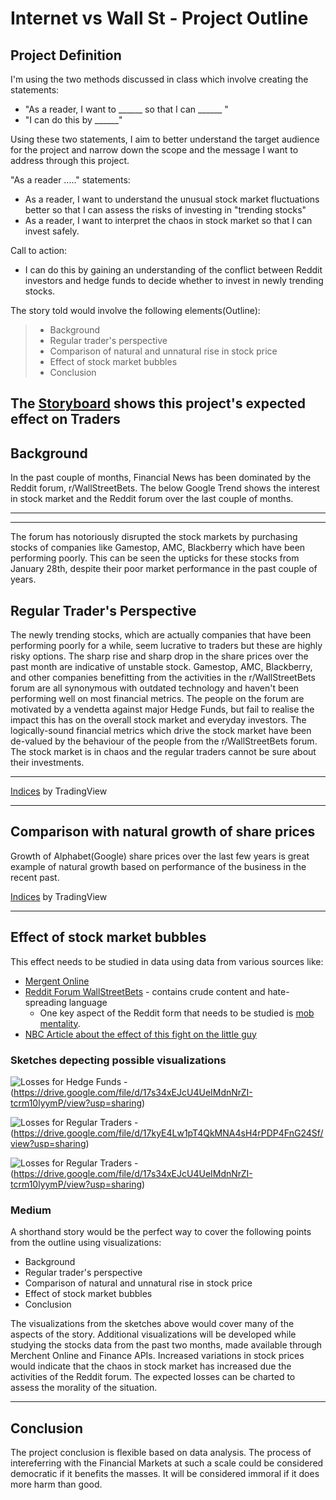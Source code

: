 # Internet vs Wall St - Project Outline

## Project Definition

I'm using the two methods discussed in class which involve creating the statements: 

* "As a reader, I want to ______ so that I can ______ " 
* "I can do this by ______" 

Using these two statements, I aim to better understand the target audience for the project and narrow down the scope and the message I want to address through this project. 

"As a reader ....." statements:
* As a reader, I want to understand the unusual stock market fluctuations better so that I can assess the risks of investing in "trending stocks"
* As a reader, I want to interpret the chaos in stock market so that I can invest safely.

Call to action: 
* I can do this by gaining an understanding of the conflict between Reddit investors and hedge funds to decide whether to invest in newly trending stocks. 

The story told would involve the following elements(Outline): 
> * Background
> * Regular trader's perspective
> * Comparison of natural and unnatural rise in stock price
> * Effect of stock market bubbles
> * Conclusion

## The [Storyboard](/portfolio-viz/storyboard.html) shows this project's expected effect on Traders

## Background
In the past couple of months, Financial News has been dominated by the Reddit forum, r/WallStreetBets. The below Google Trend shows the interest in stock market and the Reddit forum over the last couple of months. 

_______

<script type="text/javascript" src="https://ssl.gstatic.com/trends_nrtr/2431_RC04/embed_loader.js"></script> <script type="text/javascript"> trends.embed.renderExploreWidget("TIMESERIES", {"comparisonItem":[{"keyword":"Stock market","geo":"US","time":"2021-01-01 2021-02-28"},{"keyword":"/g/11j8_7q6wl","geo":"US","time":"2021-01-01 2021-02-28"}],"category":0,"property":""}, {"exploreQuery":"date=2021-01-01%202021-02-28&geo=US&q=Stock%20market,%2Fg%2F11j8_7q6wl","guestPath":"https://trends.google.com:443/trends/embed/"}); </script> 

_____

The forum has notoriously disrupted the stock markets by purchasing stocks of companies like Gamestop, AMC, Blackberry which have been performing poorly. This can be seen the upticks for these stocks from January 28th, despite their poor market performance in the past couple of years. 


## Regular Trader's Perspective
The newly trending stocks, which are actually companies that have been performing poorly for a while, seem lucrative to traders but these are highly risky options. The sharp rise and sharp drop in the share prices over the past month are indicative of unstable stock. 
Gamestop, AMC, Blackberry, and other companies benefitting from the activities in the r/WallStreetBets forum are all synonymous with outdated technology and haven't been performing well on most financial metrics. The people on the forum are motivated by a vendetta against major Hedge Funds, but fail to realise the impact this has on the overall stock market and everyday investors. The logically-sound financial metrics which drive the stock market have been de-valued by the behaviour of the people from the r/WallStreetBets forum. The stock market is in chaos and the regular traders cannot be sure about their investments. 

_____

<!-- TradingView Widget BEGIN -->
<div class="tradingview-widget-container">
  <div class="tradingview-widget-container__widget"></div>
  <div class="tradingview-widget-copyright"><a href="https://www.tradingview.com/markets/indices/" rel="noopener" target="_blank"><span class="blue-text">Indices</span></a> by TradingView</div>
  <script type="text/javascript" src="https://s3.tradingview.com/external-embedding/embed-widget-market-overview.js" async>
  {
  "colorTheme": "dark",
  "dateRange": "3M",
  "showChart": true,
  "locale": "en",
  "width": "100%",
  "height": "100%",
  "largeChartUrl": "",
  "isTransparent": false,
  "showSymbolLogo": true,
  "plotLineColorGrowing": "rgba(25, 118, 210, 1)",
  "plotLineColorFalling": "rgba(25, 118, 210, 1)",
  "gridLineColor": "rgba(42, 46, 57, 1)",
  "scaleFontColor": "rgba(120, 123, 134, 1)",
  "belowLineFillColorGrowing": "rgba(33, 150, 243, 0.12)",
  "belowLineFillColorFalling": "rgba(33, 150, 243, 0.12)",
  "symbolActiveColor": "rgba(33, 150, 243, 0.12)",
  "tabs": [
    {
      "title": "Indices",
      "symbols": [
        {
          "s": "GME"
        },
        {
          "s": "NYSE:BB"
        },
        {
          "s": "NYSE:AMC"
        }
      ],
      "originalTitle": "Indices"
    }
  ]
}
  </script>
</div>
<!-- TradingView Widget END -->

_____

## Comparison with natural growth of share prices

Growth of Alphabet(Google) share prices over the last few years is great example of natural growth based on performance of the business in the recent past. 

<!-- TradingView Widget BEGIN -->
<div class="tradingview-widget-container">
  <div class="tradingview-widget-container__widget"></div>
  <div class="tradingview-widget-copyright"><a href="https://www.tradingview.com/markets/indices/" rel="noopener" target="_blank"><span class="blue-text">Indices</span></a> by TradingView</div>
  <script type="text/javascript" src="https://s3.tradingview.com/external-embedding/embed-widget-market-overview.js" async>
  {
  "colorTheme": "dark",
  "dateRange": "ALL",
  "showChart": true,
  "locale": "en",
  "width": "100%",
  "height": "100%",
  "largeChartUrl": "",
  "isTransparent": false,
  "showSymbolLogo": true,
  "plotLineColorGrowing": "rgba(25, 118, 210, 1)",
  "plotLineColorFalling": "rgba(25, 118, 210, 1)",
  "gridLineColor": "rgba(42, 46, 57, 1)",
  "scaleFontColor": "rgba(120, 123, 134, 1)",
  "belowLineFillColorGrowing": "rgba(33, 150, 243, 0.12)",
  "belowLineFillColorFalling": "rgba(33, 150, 243, 0.12)",
  "symbolActiveColor": "rgba(33, 150, 243, 0.12)",
  "tabs": [
    {
      "title": "Indices",
      "symbols": [
        {
          "s": "NASDAQ:GOOGL"
        }
      ],
      "originalTitle": "Indices"
    }
  ]
}
  </script>
</div>
<!-- TradingView Widget END -->

_______

## Effect of stock market bubbles

This effect needs to be studied in data using data from various sources like: 

* [Mergent Online](https://cmu.idm.oclc.org/login?url=http://www.mergentonline.com/login.php)
* [Reddit Forum WallStreetBets](https://www.reddit.com/r/wallstreetbets/) - contains crude content and hate-spreading language
  * One key aspect of the Reddit form that needs to be studied is [mob mentality](https://www.nbcnews.com/think/opinion/gamestop-trades-meme-investing-make-stocks-ponzi-scheme-hurts-little-ncna1257680). 
* [NBC Article about the effect of this fight on the little guy](https://www.nbcnews.com/think/opinion/gamestop-trades-meme-investing-make-stocks-ponzi-scheme-hurts-little-ncna1257680) 

### Sketches depecting possible visualizations 

<img src="https://user-images.githubusercontent.com/26934923/109834159-e861a880-7c0f-11eb-80fd-8bb054dc05da.jpg" alt="Losses for Hedge Funds"> - 
(https://drive.google.com/file/d/17s34xEJcU4UeIMdnNrZI-tcrm10lyymP/view?usp=sharing)

<img src="https://user-images.githubusercontent.com/26934923/109834202-f283a700-7c0f-11eb-9a21-75639a8df389.jpg" alt="Losses for Regular Traders"> - (https://drive.google.com/file/d/17kyE4Lw1pT4QkMNA4sH4rPDP4FnG24Sf/view?usp=sharing)

<img src="https://user-images.githubusercontent.com/26934923/109834236-f8798800-7c0f-11eb-9420-3c1b53dd0acf.jpg" alt="Losses for Regular Traders"> -
(https://drive.google.com/file/d/17s34xEJcU4UeIMdnNrZI-tcrm10lyymP/view?usp=sharing)


### Medium

A shorthand story would be the perfect way to cover the following points from the outline using visualizations: 
* Background
* Regular trader's perspective
* Comparison of natural and unnatural rise in stock price
* Effect of stock market bubbles
* Conclusion

The visualizations from the sketches above would cover many of the aspects of the story. Additional visualizations will be developed while studying the stocks data from the past two months, made available through Merchent Online and Finance APIs. Increased variations in stock prices would indicate that the chaos in stock market has increased due the activities of the Reddit forum. The expected losses can be charted to assess the morality of the situation. 

_______

## Conclusion

The project conclusion is flexible based on data analysis. The process of intereferring with the Financial Markets at such a scale could be considered democratic if it benefits the masses. It will be considered immoral if it does more harm than good. 
